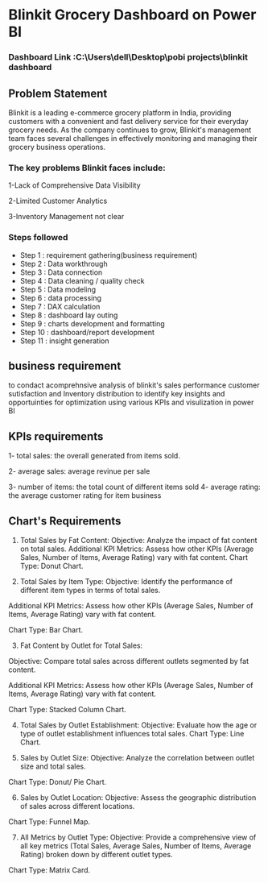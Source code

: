 # Blinkit Grocery Dashboard on Power BI

### Dashboard Link :C:\Users\dell\Desktop\pobi projects\blinkit dashboard

## Problem Statement

Blinkit is a leading e-commerce grocery platform in India, providing customers with a convenient and fast delivery service for their everyday grocery needs. As the company continues to grow, Blinkit's management team faces several challenges in effectively monitoring and managing their grocery business operations.

### The key problems Blinkit faces include:

1-Lack of Comprehensive Data Visibility

2-Limited Customer Analytics

3-Inventory Management not clear


### Steps followed 

- Step 1 : requirement gathering(business requirement)
- Step 2 : Data workthrough
- Step 3 : Data connection
- Step 4 : Data cleaning / quality check
- Step 5 : Data modeling
- Step 6 : data processing
- Step 7 : DAX calculation
- Step 8 : dashboard lay outing
- Step 9 : charts development and formatting
- Step 10 : dashboard/report development
- Step 11 : insight generation


## business requirement
to condact acomprehnsive analysis of blinkit's sales performance customer sutisfaction and Inventory distribution to identify key insights and opportuinties for optimization using various KPIs and visulization in power BI

## KPIs requirements
1- total sales: the overall generated from items sold.

2- average sales: average revinue per sale 

3- number of items: the total count of different items sold
4- average rating: the average customer rating for item business

## Chart's Requirements
1. Total Sales by Fat Content:
Objective: Analyze the impact of fat content on total sales.
Additional KPI Metrics: Assess how other KPIs (Average Sales, Number of Items, Average Rating) vary with fat content.
Chart Type: Donut Chart.

2. Total Sales by Item Type:
Objective: Identify the performance of different item types in terms of total sales.

Additional KPI Metrics: Assess how other KPIs (Average Sales, Number of Items, Average Rating) vary with fat content.

Chart Type: Bar Chart.

3. Fat Content by Outlet for Total Sales:

Objective: Compare total sales across different outlets segmented by fat content.

Additional KPI Metrics: Assess how other KPIs (Average Sales, Number of Items, Average Rating) vary with fat content.

Chart Type: Stacked Column Chart.

4. Total Sales by Outlet Establishment:
Objective: Evaluate how the age or type of outlet establishment influences total sales.
Chart Type: Line Chart.

5. Sales by Outlet Size:
Objective: Analyze the correlation between outlet size and total sales.

Chart Type: Donut/ Pie Chart.

6. Sales by Outlet Location:
Objective: Assess the geographic distribution of sales across different locations.

Chart Type: Funnel Map.

7. All Metrics by Outlet Type:
Objective: Provide a comprehensive view of all key metrics (Total Sales, Average Sales, Number of Items, Average Rating)
broken down by different outlet types.

Chart Type: Matrix Card.

